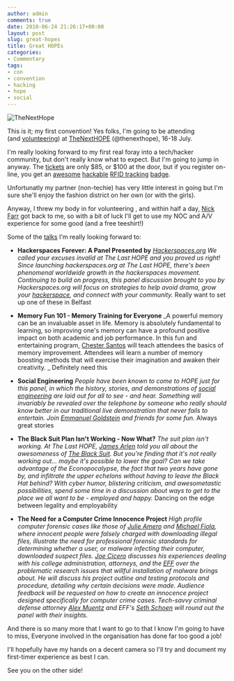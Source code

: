 ```yaml
---
author: admin
comments: true
date: 2010-06-24 21:26:17+00:00
layout: post
slug: great-hopes
title: Great HOPEs
categories:
- Commentary
tags:
- con
- convention
- hacking
- hope
- social
---
```


![TheNextHope](http://www.andrewbolster.info/wp-content/uploads/2010/06/tnh_temp_logo1.png)

This is it; my first convention! Yes folks, I'm going to be attending (and [volunteering](http://thenexthope.org/category/volunteers/)) at [TheNextHOPE](http://thenexthope.org/) (@thenexthope), 16-18 July.

I'm really looking forward to my first real foray into a tech/hacker community, but don't really know what to expect. But I'm going to jump in anyway. The [tickets](http://store.2600.com/nexthope.html) are only $85, or $100 at the door, but if you register on-line, you get an [awesome](http://thenexthope.org/2010/05/the-rfid-strikes-back/) [hackable](http://hackaday.com/2010/06/22/next-hope-badge-hacking-primer/) [RFID tracking](http://amd.hope.net/2010/05/futuristic-human-tracking-is-here/) [badge](http://amd.hope.net/).

Unfortunatly my partner (non-techie) has very little interest in going but I'm sure she'll enjoy the fashion district on her own (or with the girls).

Anyway, I threw my body in for volunteering , and within half a day, [Nick Farr](http://nickfarr.org/) got back to me, so with a bit of luck I'll get to use my NOC and A/V experience for some good (and a free teeshirt!)

Some of the [talks](http://thenexthope.org/category/talks/) I'm really looking forward to:

	
  * **Hackerspaces Forever: A Panel Presented by** _[Hackerspaces.org](http://hackerspaces.org/) We called your excuses invalid at The Last HOPE and you proved us right! Since launching hackerspaces.org at The Last HOPE, there's been phenomenal worldwide growth in the hackerspaces movement. Continuing to build on progress, this panel discussion brought to you by Hackerspaces.org will focus on strategies to help avoid drama, grow your [hackerspace](http://en.wikipedia.org/wiki/Hackerspace), and connect with your community._ Really want to set up one of these in Belfast

	
  * **Memory Fun 101 - Memory Training for Everyone** _A powerful memory can be an invaluable asset in life. Memory is absolutely fundamental to learning, so improving one's memory can have a profound positive impact on both academic and job performance. In this fun and entertaining program, [Chester Santos](http://www.youtube.com/watch?v=WwasWMChTEY) will teach attendees the basics of memory improvement. Attendees will learn a number of memory boosting methods that will exercise their imagination and awaken their creativity. _ Definitely need this

	
  * **Social Engineering** _People have been known to come to HOPE just for this panel, in which the history, stories, and demonstrations of [social engineering](http://en.wikipedia.org/wiki/Social%20engineering%20%28security%29) are laid out for all to see - and hear. Something will invariably be revealed over the telephone by someone who really should know better in our traditional live demonstration that never fails to entertain. Join [Emmanuel Goldstein](http://en.wikipedia.org/wiki/Eric%20Corley) and friends for some fun._ Always great stories

	
  * **The Black Suit Plan Isn't Working - Now What?** _The suit plan isn't working. At The Last HOPE, [James Arlen](http://twitter.com/myrcurial) told you all about the awesomeness of [The Black Suit](http://www.vimeo.com/12471423). But you're finding that it's not really working out... maybe it's possible to lower the goal? Can we take advantage of the Econopocalypse, the fact that two years have gone by, and infiltrate the upper echelons without having to leave the Black Hat behind? With cyber humor, blistering criticism, and awesometastic possibilities, spend some time in a discussion about ways to get to the place we all want to be - employed and happy._ Dancing on the edge between legality and employability

	
  * **The Need for a Computer Crime Innocence Project** _High profile computer forensic cases like those of [Julie Amero](http://en.wikipedia.org/wiki/State%20of%20Connecticut%20v.%20Julie%20Amero) and [Michael Fiola](http://abcnews.go.com/Technology/PCWorld/story?id=5188541), where innocent people were falsely charged with downloading illegal files, illustrate the need for professional forensic standards for determining whether a user, or malware infecting their computer, downloaded suspect files. [Joe Cicero](http://twitter.com/speakerjcicero) discusses his experiences dealing with his college administration, attorneys, and the [EFF](http://en.wikipedia.org/wiki/Electronic%20Frontier%20Foundation) over the problematic research issues that willful installation of malware brings about. He will discuss his project outline and testing protocols and procedure, detailing why certain decisions were made. Audience feedback will be requested on how to create an innocence project designed specifically for computer crime cases. Tech-savvy criminal defense attorney [Alex Muentz](http://www.linkedin.com/pub/alex-muentz/4/47/920) and EFF's [Seth Schoen](http://en.wikipedia.org/wiki/Seth%20Schoen) will round out the panel with their insights._

And there is so many more that I want to go to that I know I'm going to have to miss, Everyone involved in the organisation has done far too good a job!

I'll hopefully have my hands on a decent camera so I'll try and document my first-timer experience as best I can.

See you on the other side!

